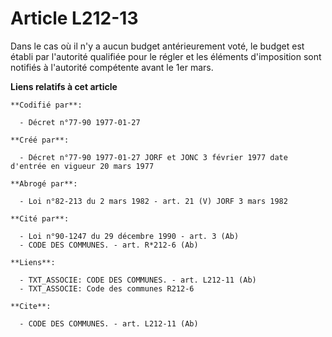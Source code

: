 # Article L212-13

Dans le cas où il n'y a aucun budget antérieurement voté, le budget est établi par l'autorité qualifiée pour le régler et les
éléments d'imposition sont notifiés à l'autorité compétente avant le 1er mars.

**Liens relatifs à cet article**

	**Codifié par**:

	  - Décret n°77-90 1977-01-27

	**Créé par**:

	  - Décret n°77-90 1977-01-27 JORF et JONC 3 février 1977 date d'entrée en vigueur 20 mars 1977

	**Abrogé par**:

	  - Loi n°82-213 du 2 mars 1982 - art. 21 (V) JORF 3 mars 1982

	**Cité par**:

	  - Loi n°90-1247 du 29 décembre 1990 - art. 3 (Ab)
	  - CODE DES COMMUNES. - art. R*212-6 (Ab)

	**Liens**:

	  - TXT_ASSOCIE: CODE DES COMMUNES. - art. L212-11 (Ab)
	  - TXT_ASSOCIE: Code des communes R212-6

	**Cite**:

	  - CODE DES COMMUNES. - art. L212-11 (Ab)
